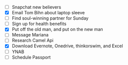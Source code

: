 - [ ] Snapchat new believers
- [X] Email Tom Bihn about laptop sleeve
- [ ] Find soul-winning partner for Sunday
- [ ] Sign up for health benefits
- [X] Put off the old man, and put on the new man
- [ ] Message Mariana
- [ ] Research Camel Api
- [X] Download Evernote, Onedrive, thinkorswim, and Excel
- [ ] YNAB
- [ ] Schedule Passport
